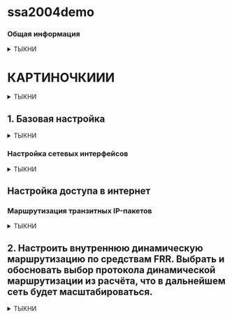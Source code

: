 # ssa2004demo

### Общая информация

<details>
<summary>ТЫКНИ</summary>

Оценочные материалы демонстрационного экзамена 2024 года 09.02.06 «Сетевое и системное администрирование»

    https://bom.firpo.ru/

КОД 09.02.06-1-2024 Том 1

    https://bom.firpo.ru/file/9791/%D0%9A%D0%9E%D0%94%2009.02.06-1-2024%20%D0%A2%D0%BE%D0%BC%201.pdf

[Задание Модуль 1](http://wiki.prcit.ru/Demo-2024/%D0%9C%D0%BE%D0%B4%D1%83%D0%BB%D1%8C-1)

В данном варианте решения предполагается использовать RedOS 7.3.4 Сервер минимальный и RedOS 7.3.4 Рабочая станция

    https://files.red-soft.ru/redos/7.3/x86_64/iso/redos-MUROM-7.3.4-20231220.0-Everything-x86_64-DVD1.iso
калькулятор ipv4

    https://ipmeter.ru/
калькулятор ipv6

    https://www.coderstool.com/ipv6-subnet-calculator
drawio

    https://app.diagrams.net/
    
)

</details>

# КАРТИНОЧКИИИ

<details>
<summary>ТЫКНИ</summary>

![topology](https://github.com/be2glaz/ssa2004demo/assets/89695370/54472aa7-2573-4f55-b219-bf314e30f1ec)

![tab_1](https://github.com/be2glaz/ssa2004demo/assets/89695370/a48d854b-7284-4f67-8318-ce1c1a6ea22d)

![ip_adr_tabl(2)](https://github.com/be2glaz/ssa2004demo/assets/89695370/91c000bb-9a96-4017-8ee9-86e59870074c)

![l3_topologiya_(2)](https://github.com/be2glaz/ssa2004demo/assets/89695370/3a2e1161-db7c-4627-8191-98a602cd43ef)

</details>

## 1. Базовая настройка

<details>
<summary>ТЫКНИ</summary>
    
![topology](https://github.com/be2glaz/ssa2004demo/assets/89695370/54472aa7-2573-4f55-b219-bf314e30f1ec)

1. Выполните базовую настройку всех устройств:
a. Присвоить имена в соответствии с топологией
b. Рассчитать IP-адресацию IPv4 и IPv6. Необходимо заполнить таблицу №1, чтобы эксперты могли проверить ваше рабочее место.
c. Пул адресов для сети офиса BRANCH - не более 16
d. Пул адресов для сети офиса HQ - не более 64

![tab_1](https://github.com/be2glaz/ssa2004demo/assets/89695370/a48d854b-7284-4f67-8318-ce1c1a6ea22d)


![ip_adr_tabl(2)](https://github.com/be2glaz/ssa2004demo/assets/89695370/91c000bb-9a96-4017-8ee9-86e59870074c)


а. Присвоить имена в соответствии с топологией
Имена устройств (hostname) – прописывать строчными символами (маленькими буквами)

    [root@localhost ~]# hostnamectl set-hostname <NAME>
    [root@localhost ~]# exec bash

NAME - имя устройства

exec bash — перезапуск оболочки bash для отображения нового хостнейма

Для устройств BR-SRV и CLI желательно сразу установить полное доменное имя. Потребуется для ввода этих машин в домен во второй части задания.

> Например:
> - ISP: isp
> - CLI: cli.hq.work
> - HQ-R: hq-r.hq.work
> - HQ-SRV: hq-srv.hq.work
> - BR-R: br-r.branch.work
> - BR-SRV: br-srv.branch.work

Пример:

![1-1](https://github.com/be2glaz/ssa2004demo/assets/89695370/cb447ca2-2e79-496b-8643-97fe1d349fe8)


b. Рассчитать IP-адресацию IPv4 и IPv6. Необходимо заполнить таблицу №1, чтобы эксперты могли проверить ваше рабочее место.

c. Пул адресов для сети офиса BRANCH - не более 16


> [!WARNING]
> 
> - Для пула адресов IPv4 не более 16 - маска подсети /28
> - Для пула адресов IPv6 не более 16 - длина префикса /124



d. Пул адресов для сети офиса HQ - не более 64


> [!WARNING]
> 
>  - Для пула адресов IPv4 не более 64 - маска подсети /26
>  - Для пула адресов IPv6 не более 64 - длина префикса /122

</details>

### Настройка сетевых интерфейсов

<details>
<summary>ТЫКНИ</summary>

**ISP**
Определяемся имена интерфейсов и какой интерфейс в какую сторону смотрит

Выводим информацию о сетевых интерфейсах:

    # ip -c a

![1-2](https://github.com/be2glaz/ssa2004demo/assets/89695370/cf26d254-96d5-495e-9c99-ebf201d9a5c4)

Открываем настройки виртуальной машины

Выбираем необходимую виртуальную машину
Выбираем Оборудование
Смотрим MAC-адрес сетевых интерфейсов, и запоминаем их (лучше записать на черновик)

![1-3](https://github.com/be2glaz/ssa2004demo/assets/89695370/a52f6ddf-f930-466e-87cd-d0426988931a)

С помощью утилиты ```nmtui``` задаем IP адреса сетевым интерфейсам

**Результаты настройки сетевых интерфейсов**

**ISP**

В данном примере получаем:

- ens18 – WAN интерфейс (в Интернет);
- ens19 - интерфейс в сторону офиса HQ;
- ens20 - интерфейс в сторону CLI;
- ens21 - интерфейс в сторону офиса Branch;

![1-4](https://github.com/be2glaz/ssa2004demo/assets/89695370/21e62765-542e-40b0-88b5-ddd9f1971ed0)

**HQ-R**

В данном примере для HQ-R:

- ens18 - интерфейс в сторону ISP;
- ens19 - интерфейс в строну офиса HQ;
- ens20 - интерфейс в сторону CLI (временное подключение) ;

![1-5](https://github.com/be2glaz/ssa2004demo/assets/89695370/128d0d00-366b-4d76-ba91-df4899399c8e)


**HQ-SRV**
Получает IP адрес по DHCP от HQ-R. Настройка описана ниже.

В данном примере для HQ-SRV:

- ens18 - интерфейс в строну офиса HQ;

> Режим КОНФИГУРАЦИЯ IPv4 <Автоматически>
> 
> Изменяем режим КОНФИГУРАЦИЯ IPv6 с <Автоматически> на <Автоматически (только DHCP)>


**BR-R**

В данном примере для HQ-R:

- ens18 - интерфейс в сторону ISP;
- ens19 - интерфейс в строну офиса Branch;

![1-6](https://github.com/be2glaz/ssa2004demo/assets/89695370/9a0c8268-41be-4698-9981-5a78c95dec27)


**BR-SRV**

BR-SRV - 1 интерфейс в сторону BR-R

![1-7](https://github.com/be2glaz/ssa2004demo/assets/89695370/9ede3139-bc65-4611-b36f-9f2cd51a1039)


**CLI**

Настройка интерфейса CLI_ISP

![1-8](https://github.com/be2glaz/ssa2004demo/assets/89695370/ec1ce4b0-79a8-407f-9511-c033ea9e6ef4)

![1-9](https://github.com/be2glaz/ssa2004demo/assets/89695370/23717674-91a4-4d38-8e5f-fe7bfa1324af)

Настройка интерфейса HQ-R_CLI (временное соединение)

Настраивается аналогично CLI_ISP

![1-10](https://github.com/be2glaz/ssa2004demo/assets/89695370/55685e14-7bf5-4134-958f-1d17cda77e41)

</details>

## Настройка доступа в интернет

### Маршрутизация транзитных IP-пакетов

<details>
<summary>ТЫКНИ</summary>

> На устройствах ISP, HQ-R, BR-R необходимо включить пересылку пакетов между интерфейсами - forwarding

Чтобы включить пересылку пакетов между интерфейсами, необходимо отредактировать файл sysctl.conf

    # nano /etc/sysctl.conf
В данном файле прописываем следующие строки:

    net.ipv4.ip_forward=1
    net.ipv6.conf.all.forwarding=1

После необходимо применить внесенные изменения:

    # sysctl -p

> Необходимо предоставить доступ в сеть Интернет для всех устройств предложенных в демо-экзамене для установки необходимых пакетов. Для этого необходимо настроить Nftables на устройствах ISP, HQ-R и BR-R

> Nftables - подсистема ядра Linux, обеспечивающая фильтрацию и классификацию сетевых пакетов/датаграмм/кадров.


#### Настройка nftables на ISP

> Данная настройка позволит получить доступ к сети Интернет с HQ-R и BR-R

Установка nftables

Перед установкой необходимо убедиться что имеется доступ в интернет с ВМ ISP

    ping -c4 ya.ru
Если ping проходит успешно то устанавливаем nftables

    # dnf install -y nftables

#### Настройка nftables
По умолчанию создаются несколько примеров файлов для работы с nftables в директории /etc/ nftables/.

Настройка с использованием собственного файла настроек

Можно не использовать ни один из файлов примеров, а написать свой.

Создаем и открываем файл

    # nano /etc/nftables/isp.nft
Прописываем следующие строки

    table inet my_nat {
            chain my_masquerade {
            type nat hook postrouting priority srcnat;
            oifname "ens18" masquerade
            }
    }
где ```ens18``` - публичный интерфейс ISP (смотрящий в Интернет)

Затем необходимо включить использование данного файла в ```sysconfig``` , по умолчанию ```nftables``` не читает ни один из конфигурационных файлов в ```/etc/nftables```

    # nano /etc/sysconfig/nftables.conf
Ниже строки начинающейся на ```include```, прописываем строку

    include "/etc/nftables/isp.nft"
Запуск и добавление в автозагрузку сервиса ```nftables```

    # systemctl enable --now nftables
> При успешной и правильной настройке машины ```HQ-R``` и ```BR-R``` получат выход в Интернет

> На устройствах ```HQ-R``` и ```BR-R``` необходимо произвести настройку ```Nftables``` аналогичным способом для доступа HQ-SRV и BR-SRV к сети Интернет

### Настройка nftables на HQ-R
Установка nftables

    # dnf install -y nftables
Создаем и открываем фалй

    # nano /etc/nftables/hq-r.nft
Прописываем следующие строки

    table inet my_nat {
            chain my_masquerade {
            type nat hook postrouting priority srcnat;
            oifname "ens18" masquerade
            }
    }
Включаем использование данного файла в ```sysconfig```

    # nano /etc/sysconfig/nftables.conf
Ниже строки начинающейся на ```include```, прописываем строку

    include "/etc/nftables/hq-r.nft"
Запуск и добавление в автозагрузку сервиса ```nftables```

    # systemctl enable --now nftables

### Настройка nftables на BR-R
Установка nftables

    # dnf install -y nftables
Создаем и открываем файл

    # nano /etc/nftables/br-r.nft
Прописываем следующие строки

    table inet my_nat {
            chain my_masquerade {
            type nat hook postrouting priority srcnat;
            oifname "ens18" masquerade
            }
    }
Включаем использование данного файла в ```sysconfig```

    # nano /etc/sysconfig/nftables.conf
Ниже строки начинающейся на ```include```, прописываем строку

    include "/etc/nftables/br-r.nft"
Запуск и добавление в автозагрузку сервиса ```nftables```

    # systemctl enable --now nftables



</details>

## 2. Настроить внутреннюю динамическую маршрутизацию по средствам FRR. Выбрать и обосновать выбор протокола динамической маршрутизации из расчёта, что в дальнейшем сеть будет масштабироваться.

<details>
<summary>ТЫКНИ</summary>

##### a. Составьте топологию сети L3.
### Решение

> Маршрутизация внешних сетей по заданию не описана, следовательно, на HQ-R и BR-R достаточно настроить статическую маршрутизацию.
> 
> При настройке IP-адресации в качестве шлюза задать соответствующие адреса маршрутизатора ISP

> Необходимо связать HQ-R и BR-R туннелем. Обмен между внутренними сетями должен происходить строго между маршрутизаторами HQ и BRANCH. ISP не должен иметь к ним прямого доступа.
> 
> Достаточно реализовать простой GRE туннель

#### GRE-туннель между HQ-R и BR-R
> Имена tun0, gre0 и sit0 являются зарезервированными в iproute2 («base devices») и имеют особое поведение.

##### Настройка HQ-R
Так как в РЕД ОС используется NetworkManager - следовательно переходим в nmtui:

    # nmtui
**Производим настройку**
- Выбираем «Изменить подключение»
- Выбираем «Добавить»
- Выбираем «IP-туннель
- Задаём понятные имена «Имя профиля» и «Устройство»
- «Режим работы» выбираем «GRE»
- «Родительский» указываем интерфейс в сторону ISP (ens18)
- Задаём «Локальный IP» (IP на интерфейсе HQ-R в сторону IPS)
- Задаём «Удалённый IP» (IP на интерфейсе BR-R в сторону ISP)
- Переходим к «КОНФИГУРАЦИЯ IPv4»
- Задаём адрес IPv4 для туннеля
- Переходим к «КОНФИГУРАЦИЯ IPv6»
- Задаём адрес IPv6 для туннеля
- Активируем интерфейс tun1

![gre-gif](https://github.com/be2glaz/ssa2004demo/assets/89695370/7a5f7735-22b5-40bc-b905-ad2c73826e6a)

> Для корректной работы протокола динамической маршрутизации требуется увеличить параметр TTL на интерфейсе туннеля:

    # nmcli connection modify tun1 ip-tunnel.ttl 64
Проверяем:

    ip -c a

![2-1](https://github.com/be2glaz/ssa2004demo/assets/89695370/bf42efae-339f-4cf2-9d5c-01a02deed555)

##### Настройка BR-R
Настройка GRE – туннеля на BR-R производится аналогично HQ-R

    # nmtui
**Производим настройку**
- Выбираем «Изменить подключение»
- Выбираем «Добавить»
- Выбираем «IP-туннель
- Задаём понятные имена «Имя профиля» и «Устройство»
- «Режим работы» выбираем «GRE»
- «Родительский» указываем интерфейс в сторону ISP (ens18)
- Задаём «Локальный IP» (IP на интерфейсе BR-R в сторону IPS)
- Задаём «Удалённый IP» (IP на интерфейсе HQ-R в сторону ISP)
- Переходим к «КОНФИГУРАЦИЯ IPv4»
- Задаём адрес IPv4 для туннеля
- Переходим к «КОНФИГУРАЦИЯ IPv6»
- Задаём адрес IPv6 для туннеля
- Активируем интерфейс tun1

> Был создан новый виртуальный интерфейс (туннель) для прямого взаимодействия устройств HQ-R и BR-R. Они будут напрямую обмениваться маршрутами внутренних сетей HQ и BRANCH через это соединение.

Проверяем

<details>
<summary>ТЫКНИ</summary>

HQ-R

![2-2](https://github.com/be2glaz/ssa2004demo/assets/89695370/dbc71991-395b-477c-84ab-fd8a0b6ca039)

BR-R

![2-3](https://github.com/be2glaz/ssa2004demo/assets/89695370/7db6d99e-24b9-433e-800a-c077e5e35fce)

</details>

### Настройка динамической (внутренней) маршрутизации средствами FRR
#### Настройка на HQ-R
Установка пакет frr

    # dnf install -y frr
Для настройки внутренней динамической маршрутизации для IPv4 и IPv6 будет использован протокол ```OSPFv2``` и ```OSPFv3```

Для настройки ```ospf``` необходимо включить соответствующий демон в конфигурации ```/etc/frr/daemons```

    # nano /etc/frr/daemons
В конфигурационном файле ```/etc/frr/daemons``` необходимо активировать выбранный протокол для дальнейшей реализации его настройки:

> ```ospfd = yes``` - для OSPFv2 (IPv4)
>
> ```ospf6d = yes``` - для OSPFv3 (IPv3)

Включаем и добавляем в автозагрузку службу FRR

    # systemctl enable --now frr
Переходим в интерфейс управление симуляцией FRR при помощи vtysh (аналог cisco)

    # vtysh
Настройки OSPFv2 и OSPFv3 на HQ-R

![2-4](https://github.com/be2glaz/ssa2004demo/assets/89695370/a41c38ba-ef9b-4075-ae7b-44d07cf26911)



> OSPFv2
>
> conf t или configure terminal - вход в режим глобальной конфигурации
> router ospf - переход в режим конфигурации OSPFv2
> passive-interface default - перевод всех интерфейсов в пассивный режим
> network - объявляем локальную сеть офиса HQ и сеть (GRE-туннеля)
> exit - выход и режима конфигурации OSPFv2
> туннельный интерфейс tun1 делаем активным, для устанавления соседства с BR-R и обмена внутренними маршрутами
> no ip ospf passive - перевод интерфейса tun1 в активный режим
> do write - сохраняем текущую конфигурацию

> OSPFv3 - ipv6
> 
> router ospf6 - переход в режим конфигурации OSPFv3
> ospf6 router-id - назначение номера router-id
> сети интерфейсов tun1 и enp0s3 добавляем в конфигурацию OSPFv3
> do write - сохраняем текущую конфигурацию

Перезапускаем frr

    # systemctl restart frr
Посмотреть текущую конфигурацию можно с помощью следующих команд

    #  vtysh
    
    # show running-config

#### Настройка на BR-R
Настройки ```OSPFv2``` и ```OSPFv3``` на BR-R аналогичны HQ-R

Необходимо изменить

- объявляемые сети в OSPFv2;
- router-id в OSPFv3
Настройки OSPFv2 и OSPFv3 на BR-R

![2-5](https://github.com/be2glaz/ssa2004demo/assets/89695370/e3c1ea13-8cac-4769-af4b-4a6e6e3454bd)

Посмотреть текущую конфигурацию можно с помощью следующих команд

    #  vtysh
    
    # show running-config


### Проверка

<details>
<summary>ТЫКНИ</summary>

Получить информацию о соседях и установленных отношениях соседства.

    // для IPv4
    # show ip ospf neighbor

    // для IP6
    # show ipv6 ospf6 neighbor
Показать маршруты, полученные от процесса OSPF.

    // для IPv4
    # show ip route ospf
    
    // для IPv6
    # show ipv6 route ospf6
HQ-R

![2-6](https://github.com/be2glaz/ssa2004demo/assets/89695370/737aa0d8-12be-454a-83e8-a13ab4da85c2)

BR-R

![2-7](https://github.com/be2glaz/ssa2004demo/assets/89695370/6364c9e1-0848-4384-8aaf-3fd781452253)


</details>

#### Топология L3

![l3_topologiya_(2)](https://github.com/be2glaz/ssa2004demo/assets/89695370/48d7c679-dafd-45fe-8bd7-9f8c3b7e2df0)

</details>
